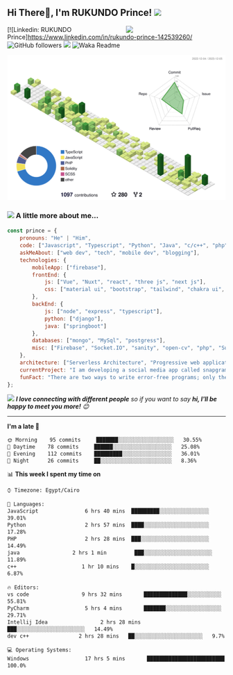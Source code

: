 <h2>Hi There👋, I'm RUKUNDO Prince! <img src="https://media.giphy.com/media/12oufCB0MyZ1Go/giphy.gif" width="50"></h2>
<img align='right' src="https://media.giphy.com/media/M9gbBd9nbDrOTu1Mqx/giphy.gif" width="230">
<!-- <p><em>Software Engineer at <a href="http://www.cleartax.in">ClearTax</a><img src="https://media.giphy.com/media/WUlplcMpOCEmTGBtBW/giphy.gif" width="30"> 
</em></p> -->

[![Linkedin: RUKUNDO Prince]https://www.linkedin.com/in/rukundo-prince-142539260/
![GitHub followers](https://img.shields.io/github/followers/rukundo-prince?label=Follow&style=social)
![](https://visitor-badge.glitch.me/badge?page_id=anmol098.anmol098)
![Waka Readme](https://github.com/anmol098/anmol098/workflows/Waka%20Readme/badge.svg)

<img src="./profile-3d-contrib/profile-green-animate.svg"/>

### <img src="https://media.giphy.com/media/VgCDAzcKvsR6OM0uWg/giphy.gif" width="50"> A little more about me...  

```javascript
const prince = {
    pronouns: "He" | "Him",
    code: ["Javascript", "Typescript", "Python", "Java", "c/c++", "php"],
    askMeAbout: ["web dev", "tech", "mobile dev", "blogging"],
    technologies: {
        mobileApp: ["firebase"],
        frontEnd: {
            js: ["Vue", "Nuxt", "react", "three js", "next js"],
            css: ["material ui", "bootstrap", "tailwind", "chakra ui", "daisy ui"]
        },
        backEnd: {
            js: ["node", "express", "typescript"],
            python: ["django"],
            java: ["springboot"]
        },
        databases: ["mongo", "MySql", "postgress"],
        misc: ["Firebase", "Socket.IO", "sanity", "open-cv", "php", "SuiteApp"]
    },
    architecture: ["Serverless Architecture", "Progressive web applications", "Single page applications"],
    currentProject: "I am developing a social media app called snapgram, somehow like instagram",
    funFact: "There are two ways to write error-free programs; only the third one works"
};
```

<img src="https://media.giphy.com/media/LnQjpWaON8nhr21vNW/giphy.gif" width="60"> <em><b>I love connecting with different people</b> so if you want to say <b>hi, I'll be happy to meet you more!</b> 😊</em>

---
<!--START_SECTION:waka-->
**I'm a late 🐤** 

```text
🌞 Morning    95 commits     ███████░░░░░░░░░░░░░░░░░░   30.55% 
🌆 Daytime    78 commits     ██████░░░░░░░░░░░░░░░░░░░   25.08% 
🌃 Evening    112 commits    █████████░░░░░░░░░░░░░░░░   36.01% 
🌙 Night      26 commits     ██░░░░░░░░░░░░░░░░░░░░░░░   8.36%

```


📊 **This week I spent my time on** 

```text
⌚︎ Timezone: Egypt/Cairo

💬 Languages: 
JavaScript               6 hrs 40 mins  █████████░░░░░░░░░░░░░░░░   39.01% 
Python                   2 hrs 57 mins  ████░░░░░░░░░░░░░░░░░░░░░   17.28% 
PHP                      2 hrs 28 mins  ███░░░░░░░░░░░░░░░░░░░░░░   14.49% 
java                 2 hrs 1 min         ███░░░░░░░░░░░░░░░░░░░░░░   11.89% 
c++                     1 hr 10 mins    █░░░░░░░░░░░░░░░░░░░░░░░░   6.87%

🔥 Editors: 
vs code                 9 hrs 32 mins       ██████████████░░░░░░░░░░░   55.81% 
PyCharm                  5 hrs 4 mins       ███████░░░░░░░░░░░░░░░░░░   29.71% 
Intellij Idea                 2 hrs 28 mins       ███░░░░░░░░░░░░░░░░░░░░░░   14.49%
dev c++                2 hrs 28 mins   ██░░░░░░░░░░░░░░░░░░░░░░   9.7%

💻 Operating Systems: 
Windows                  17 hrs 5 mins       █████████████████████████   100.0%

```
<!--END_SECTION:waka-->

